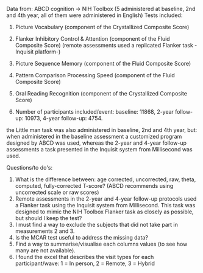 Data from: ABCD cognition -> NIH Toolbox (5 administered at baseline, 2nd and 4th year, all of them were administered in English)
Tests included: 
1. Picture Vocabulary (component of the Crystallized Composite Score)
2. Flanker Inhibitory Control & Attention (component of the Fluid Composite Score) (remote assessments used a replicated Flanker task -Inquisit platform-)
3. Picture Sequence Memory (component of the Fluid Composite Score)
4. Pattern Comparison Processing Speed (component of the Fluid Composite Score)
5. Oral Reading Recognition (component of the Crystallized Composite Score)

6. Number of participants included/event: baseline: 11868, 2-year follow-up:	10973, 4-year follow-up: 4754.

the Little man task was also administered in baseline, 2nd and 4th year, but: when administered in the baseline assessment a customized program designed by ABCD was used, whereas the 2-year and 4-year follow-up assessments a task presented in the Inquisit system from Millisecond was used. 

Questions/to do's: 
1. What is the difference between: age corrected, uncorrected, raw, theta, computed, fully-corrected T-score? (ABCD recommends using uncorrected scale or raw scores)
2. Remote assessments in the 2-year and 4-year follow-up protocols used a Flanker task using the Inquisit system from Millisecond. This task was designed to mimic the NIH Toolbox Flanker task as closely as possible, but should I keep the test?
3. I must find a way to exclude the subjects that did not take part in measurements 2 and 3.
4. Is the MCAR test useful to address the missing data?
5. Find a way to summarise/visualise each columns values (to see how many are not available).
6. I found the excel that describes the visit types for each participant/wave: 1 = In person, 2 = Remote, 3 = Hybrid
